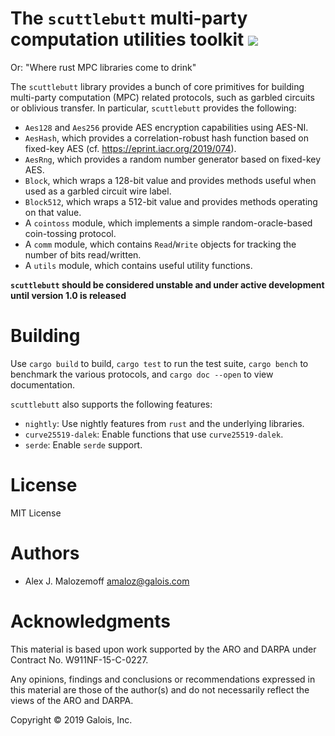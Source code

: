 # The `scuttlebutt` multi-party computation utilities toolkit [![](https://travis-ci.org/amaloz/scuttlebutt.svg?branch=master)](https://travis-ci.org/amaloz/scuttlebutt)
Or: "Where rust MPC libraries come to drink"

The `scuttlebutt` library provides a bunch of core primitives for building
multi-party computation (MPC) related protocols, such as garbled circuits or
oblivious transfer. In particular, `scuttlebutt` provides the following:

* `Aes128` and `Aes256` provide AES encryption capabilities using AES-NI.
* `AesHash`, which provides a correlation-robust hash function based on fixed-key AES (cf. <https://eprint.iacr.org/2019/074>).
* `AesRng`, which provides a random number generator based on fixed-key AES.
* `Block`, which wraps a 128-bit value and provides methods useful when used as a garbled circuit wire label.
* `Block512`, which wraps a 512-bit value and provides methods operating on that value.
* A `cointoss` module, which implements a simple random-oracle-based coin-tossing protocol.
* A `comm` module, which contains `Read`/`Write` objects for tracking the number of bits read/written.
* A `utils` module, which contains useful utility functions.

**`scuttlebutt` should be considered unstable and under active development until
version 1.0 is released**

# Building

Use `cargo build` to build, `cargo test` to run the test suite, `cargo bench` to
benchmark the various protocols, and `cargo doc --open` to view documentation.

`scuttlebutt` also supports the following features:

* `nightly`: Use nightly features from `rust` and the underlying libraries.
* `curve25519-dalek`: Enable functions that use `curve25519-dalek`.
* `serde`: Enable `serde` support.

# License

MIT License

# Authors

- Alex J. Malozemoff <amaloz@galois.com>

# Acknowledgments

This material is based upon work supported by the ARO and DARPA under Contract
No. W911NF-15-C-0227.

Any opinions, findings and conclusions or recommendations expressed in this
material are those of the author(s) and do not necessarily reflect the views of
the ARO and DARPA.

Copyright © 2019 Galois, Inc.
